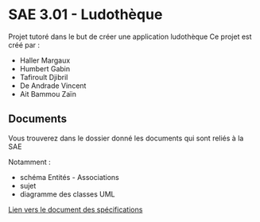 # SAE 3.01 - Ludothèque
Projet tutoré dans le but de créer une application ludothèque 
Ce projet est créé par :
- Haller Margaux 
- Humbert Gabin
- Tafiroult Djibril
- De Andrade Vincent
- Ait Bammou Zaïn 

## Documents
Vous trouverez dans le dossier donné les documents qui sont reliés à la SAE

Notamment :
- schéma Entités - Associations 
- sujet
- diagramme des classes UML

<a href="https://docs.google.com/document/d/1i-O0Z-eTWwqmUNS8ln96XBrS9b8omNXvWx3Yy4qn2gA/edit">Lien vers le document des spécifications</a>